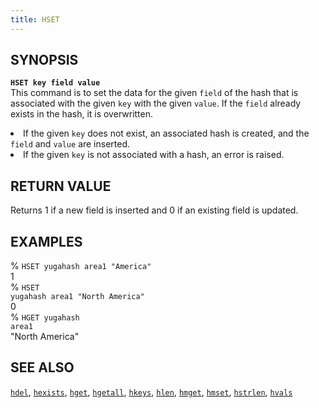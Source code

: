 ```yaml
---
title: HSET
---
```


## SYNOPSIS
<code><b>HSET key field value</b></code><br>
This command is to set the data for the given <code>field</code> of the hash that is associated with the given <code>key</code> with the given <code>value</code>. If the <code>field</code> already exists in the hash, it is overwritten.

<li>If the given <code>key</code> does not exist, an associated hash is created, and the <code>field</code> and <code>value</code> are inserted.</li>
<li>If the given <code>key</code> is not associated with a hash, an error is raised.</li>

## RETURN VALUE
Returns 1 if a new field is inserted and 0 if an existing field is updated.

## EXAMPLES
% <code>HSET yugahash area1 "America"</code><br>
1<br>
% <code>HSET yugahash area1 "North America"</code><br>
0<br>
% <code>HGET yugahash area1</code><br>
"North America"<br>

## SEE ALSO
[`hdel`](/api/redis/hdel/), [`hexists`](/api/redis/hexists/), [`hget`](/api/redis/hget/), [`hgetall`](/api/redis/hgetall/), [`hkeys`](/api/redis/hkeys/), [`hlen`](/api/redis/hlen/), [`hmget`](/api/redis/hmget/), [`hmset`](/api/redis/hmset/), [`hstrlen`](/api/redis/hstrlen/), [`hvals`](/api/redis/hvals/)
